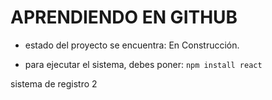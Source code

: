 <h1>APRENDIENDO EN GITHUB</h1>

- estado del proyecto se encuentra: En Construcción.

  
- para ejecutar el sistema, debes poner:
 ````npm install react````

sistema de registro 2
